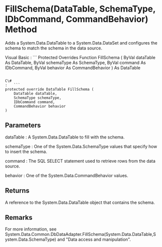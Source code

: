 <!-- loio3c1522856c5f10148a5c9dcc299370fc -->

# FillSchema\(DataTable, SchemaType, IDbCommand, CommandBehavior\) Method

Adds a System.Data.DataTable to a System.Data.DataSet and configures the schema to match the schema in the data source.



Visual Basic
:   ```
Protected Overrides Function FillSchema (
    ByVal dataTable As DataTable,
    ByVal schemaType As SchemaType,
    ByVal command As IDbCommand,
    ByVal behavior As CommandBehavior
) As DataTable
```

C\#
:   ```
protected override DataTable FillSchema (
    DataTable dataTable,
    SchemaType schemaType,
    IDbCommand command,
    CommandBehavior behavior
)
```



## Parameters

dataTable
:   A System.Data.DataTable to fill with the schema.

schemaType
:   One of the System.Data.SchemaType values that specify how to insert the schema.

command
:   The SQL SELECT statement used to retrieve rows from the data source.

behavior
:   One of the System.Data.CommandBehavior values.



## Returns

A reference to the System.Data.DataTable object that contains the schema.



## Remarks

For more information, see System.Data.Common.DbDataAdapter.FillSchema\(System.Data.DataTable,System.Data.SchemaType\) and "Data access and manipulation".

